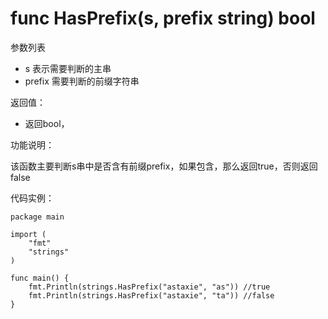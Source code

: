# func HasPrefix(s, prefix string) bool

参数列表

- s 表示需要判断的主串
- prefix 需要判断的前缀字符串

返回值：

- 返回bool，

功能说明：

该函数主要判断s串中是否含有前缀prefix，如果包含，那么返回true，否则返回false

代码实例：

	package main
	
	import (
		"fmt"
		"strings"
	)
	
	func main() {
		fmt.Println(strings.HasPrefix("astaxie", "as")) //true
		fmt.Println(strings.HasPrefix("astaxie", "ta")) //false
	}